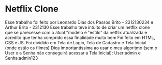 # Netflix Clone
Esse trabalho foi feito por Leonardo Dias dos Passos Brito - 2312130234 e Arthur Brito - 2312130
Esse trabalho teve intuito de criar um netflix clone que se parecesse com o atual "modelo e "estilo" da netflix atualizada e acredito que tenha comprido essa finalidade muito bem 
Foi feito em HTML, CSS e JS.
Foi dividido em Tela de Login, Tela de Cadastro e Tela Inicial (onde estão os filmes)
Dica importantíssima ao usar o meu algoritmo (sem o User e a Senha não conseguirá acessar a Tela Inicial): User:admin e Senha:admin123
